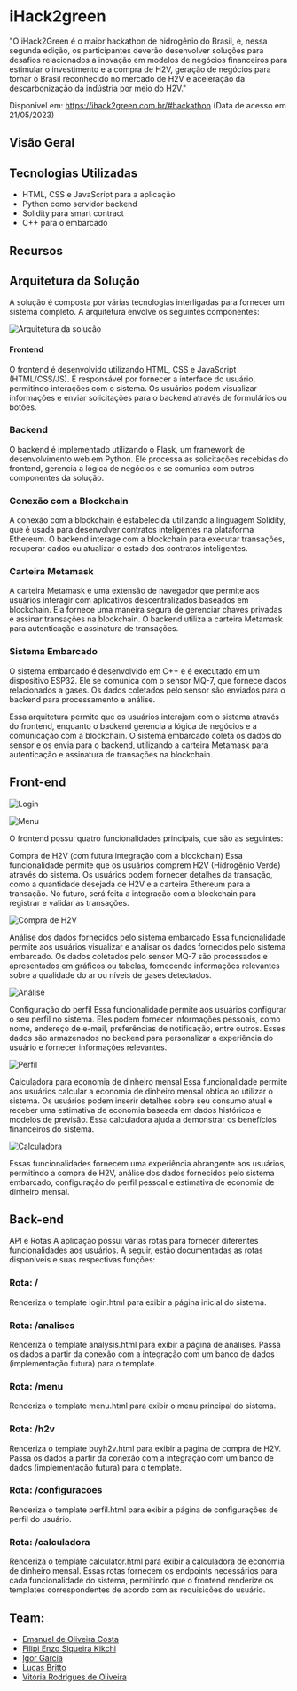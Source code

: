 # iHack2green
"O iHack2Green é o maior hackathon de hidrogênio do Brasil, e, nessa segunda edição, os participantes deverão desenvolver soluções para desafios relacionados a inovação em modelos de negócios financeiros para estimular o investimento e a compra de H2V, geração de negócios para tornar o Brasil reconhecido no mercado de H2V e aceleração da descarbonização da indústria por meio do H2V."

Disponível em: https://ihack2green.com.br/#hackathon (Data de acesso em 21/05/2023)

## Visão Geral



## Tecnologias Utilizadas
* HTML, CSS e JavaScript para a aplicação
* Python como servidor backend 
* Solidity para smart contract
* C++ para o embarcado

## Recursos
## Arquitetura da Solução

A solução é composta por várias tecnologias interligadas para fornecer um sistema completo. A arquitetura envolve os seguintes componentes:

<p style='align: center'>
    <img src='./assets/img/Arquitetura_da_Solucao_1.png' alt="Arquitetura da solução">
</p>

#### Frontend
O frontend é desenvolvido utilizando HTML, CSS e JavaScript (HTML/CSS/JS). É responsável por fornecer a interface do usuário, permitindo interações com o sistema. Os usuários podem visualizar informações e enviar solicitações para o backend através de formulários ou botões.
### Backend
O backend é implementado utilizando o Flask, um framework de desenvolvimento web em Python. Ele processa as solicitações recebidas do frontend, gerencia a lógica de negócios e se comunica com outros componentes da solução.
### Conexão com a Blockchain
A conexão com a blockchain é estabelecida utilizando a linguagem Solidity, que é usada para desenvolver contratos inteligentes na plataforma Ethereum. O backend interage com a blockchain para executar transações, recuperar dados ou atualizar o estado dos contratos inteligentes.
### Carteira Metamask
A carteira Metamask é uma extensão de navegador que permite aos usuários interagir com aplicativos descentralizados baseados em blockchain. Ela fornece uma maneira segura de gerenciar chaves privadas e assinar transações na blockchain. O backend utiliza a carteira Metamask para autenticação e assinatura de transações.
### Sistema Embarcado
O sistema embarcado é desenvolvido em C++ e é executado em um dispositivo ESP32. Ele se comunica com o sensor MQ-7, que fornece dados relacionados a gases. Os dados coletados pelo sensor são enviados para o backend para processamento e análise.

Essa arquitetura permite que os usuários interajam com o sistema através do frontend, enquanto o backend gerencia a lógica de negócios e a comunicação com a blockchain. O sistema embarcado coleta os dados do sensor e os envia para o backend, utilizando a carteira Metamask para autenticação e assinatura de transações na blockchain.
## Front-end 

<p style='align: center'>
    <img src='assets\img\Front-Login.png' alt="Login">
</p>
<p style='align: center'>
    <img src='assets\img\Front-Menu.png' alt="Menu">
</p>

O frontend possui quatro funcionalidades principais, que são as seguintes:

Compra de H2V (com futura integração com a blockchain)
Essa funcionalidade permite que os usuários comprem H2V (Hidrogênio Verde) através do sistema. Os usuários podem fornecer detalhes da transação, como a quantidade desejada de H2V e a carteira Ethereum para a transação. No futuro, será feita a integração com a blockchain para registrar e validar as transações.

<p style='align: center'>
    <img src='assets\img\Front-buy.png' alt="Compra de H2V">
</p>

Análise dos dados fornecidos pelo sistema embarcado
Essa funcionalidade permite aos usuários visualizar e analisar os dados fornecidos pelo sistema embarcado. Os dados coletados pelo sensor MQ-7 são processados e apresentados em gráficos ou tabelas, fornecendo informações relevantes sobre a qualidade do ar ou níveis de gases detectados.

<p style='align: center'>
    <img src='assets\img\Front-analysis.png' alt="Análise">
</p>

Configuração do perfil
Essa funcionalidade permite aos usuários configurar o seu perfil no sistema. Eles podem fornecer informações pessoais, como nome, endereço de e-mail, preferências de notificação, entre outros. Esses dados são armazenados no backend para personalizar a experiência do usuário e fornecer informações relevantes.

<p style='align: center'>
    <img src='assets\img\Front-profile.png' alt="Perfil">
</p>

Calculadora para economia de dinheiro mensal
Essa funcionalidade permite aos usuários calcular a economia de dinheiro mensal obtida ao utilizar o sistema. Os usuários podem inserir detalhes sobre seu consumo atual e receber uma estimativa de economia baseada em dados históricos e modelos de previsão. Essa calculadora ajuda a demonstrar os benefícios financeiros do sistema.

<p style='align: center'>
    <img src='assets\img\Front-calc.png' alt="Calculadora">
</p>

Essas funcionalidades fornecem uma experiência abrangente aos usuários, permitindo a compra de H2V, análise dos dados fornecidos pelo sistema embarcado, configuração do perfil pessoal e estimativa de economia de dinheiro mensal.

## Back-end 

API e Rotas
A aplicação possui várias rotas para fornecer diferentes funcionalidades aos usuários. A seguir, estão documentadas as rotas disponíveis e suas respectivas funções:

### Rota: /
Renderiza o template login.html para exibir a página inicial do sistema.
### Rota: /analises
Renderiza o template analysis.html para exibir a página de análises. Passa os dados a partir da conexão com a integração com um banco de dados (implementação futura) para o template.
### Rota: /menu
Renderiza o template menu.html para exibir o menu principal do sistema.
### Rota: /h2v
Renderiza o template buyh2v.html para exibir a página de compra de H2V. Passa os dados a partir da conexão com a integração com um banco de dados (implementação futura) para o template.
### Rota: /configuracoes

Renderiza o template perfil.html para exibir a página de configurações de perfil do usuário.
### Rota: /calculadora

Renderiza o template calculator.html para exibir a calculadora de economia de dinheiro mensal.
Essas rotas fornecem os endpoints necessários para cada funcionalidade do sistema, permitindo que o frontend renderize os templates correspondentes de acordo com as requisições do usuário.


## Team:
- [Emanuel de Oliveira Costa](https://www.linkedin.com/in/emanuel-45b637185/)
- [Filipi Enzo Siqueira Kikchi](https://www.linkedin.com/in/filipi-enzo-siqueira-kikuchi-1811a9213/)
- [Igor Garcia](https://www.linkedin.com/in/igor-garcia-126a1823b/?jobid=1234)
- [Lucas Britto](https://www.linkedin.com/in/lucas-britto-376665208/)
- [Vitória Rodrigues de Oliveira](https://www.linkedin.com/in/vit%C3%B3ria-rodrigues-de-oliveira-bb955921b/)
